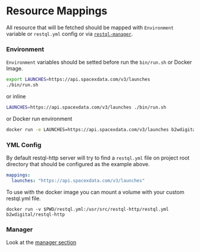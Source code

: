 # Resource Mappings

All resource that will be fetched should be mapped with `Environment` variable or `restql.yml` config or via [`restql-manager`](/restql/manager.md).

### Environment
`Environment` variables should be setted before run the `bin/run.sh` or Docker Image.

```sh
export LAUNCHES=https://api.spacexdata.com/v3/launches
./bin/run.sh
```
or inline
```sh
LAUNCHES=https://api.spacexdata.com/v3/launches ./bin/run.sh
```
or Docker run environment
```sh
docker run -e LAUNCHES=https://api.spacexdata.com/v3/launches b2wdigital/restql-http
```

### YML Config
By default restql-http server will try to find a `restql.yml` file on project root directory that should be configured as the example above.

```yml
mappings:
  launches: "https://api.spacexdata.com/v3/launches"
```

To use with the docker image you can mount a volume with your custom restql.yml file.

```
docker run -v $PWD/restql.yml:/usr/src/restql-http/restql.yml b2wdigital/restql-http
```

### Manager
Look at the [manager section](/restql/manager.md)

